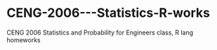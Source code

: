 # CENG-2006---Statistics-R-works
CENG 2006 Statistics and Probability for Engineers class, R lang homeworks
